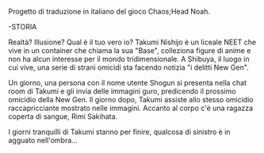 Progetto di traduzione in italiano del gioco Chaos;Head Noah.

-STORIA

Realtà? Illusione? Qual è il tuo vero io?
Takumi Nishijo è un liceale NEET che vive in un container che chiama la sua "Base", colleziona figure di anime e non ha alcun interesse per il mondo tridimensionale.
A Shibuya, il luogo in cui vive, una serie di strani omicidi sta facendo notizia "i delitti New Gen".

Un giorno, una persona con il nome utente Shogun si presenta nella chat room di Takumi e gli invia delle immagini guro, predicendo il prossimo omicidio della New Gen.
Il giorno dopo, Takumi assiste allo stesso omicidio raccapricciante mostrato nelle immagini.
Accanto al corpo c'è una ragazza coperta di sangue, Rimi Sakihata.

I giorni tranquilli di Takumi stanno per finire, qualcosa di sinistro è in agguato nell'ombra...
